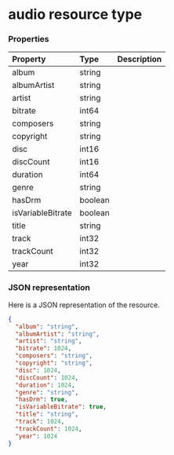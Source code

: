 # audio resource type

### Properties
| Property	   | Type	|Description|
|:---------------|:--------|:----------|
|album|string||
|albumArtist|string||
|artist|string||
|bitrate|int64||
|composers|string||
|copyright|string||
|disc|int16||
|discCount|int16||
|duration|int64||
|genre|string||
|hasDrm|boolean||
|isVariableBitrate|boolean||
|title|string||
|track|int32||
|trackCount|int32||
|year|int32||

### JSON representation

Here is a JSON representation of the resource.

<!-- {
  "blockType": "resource",
  "optionalProperties": [

  ],
  "@odata.type": "microsoft.graph.audio"
}-->

```json
{
  "album": "string",
  "albumArtist": "string",
  "artist": "string",
  "bitrate": 1024,
  "composers": "string",
  "copyright": "string",
  "disc": 1024,
  "discCount": 1024,
  "duration": 1024,
  "genre": "string",
  "hasDrm": true,
  "isVariableBitrate": true,
  "title": "string",
  "track": 1024,
  "trackCount": 1024,
  "year": 1024
}

```


<!-- uuid: 8fcb5dbc-d5aa-4681-8e31-b001d5168d79
2015-10-25 14:57:30 UTC -->
<!-- {
  "type": "#page.annotation",
  "description": "audio resource",
  "keywords": "",
  "section": "documentation",
  "tocPath": ""
}-->